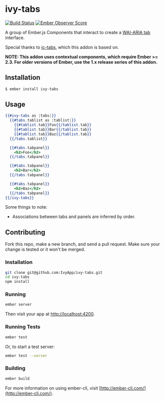 # ivy-tabs

[![Build Status](https://travis-ci.org/IvyApp/ivy-tabs.svg?branch=master)](https://travis-ci.org/IvyApp/ivy-tabs)
[![Ember Observer Score](http://emberobserver.com/badges/ivy-tabs.svg)](http://emberobserver.com/addons/ivy-tabs)

A group of Ember.js Components that interact to create a [WAI-ARIA tab] interface.

Special thanks to [ic-tabs], which this addon is based on.

**NOTE: This addon uses contextual components, which require Ember >= 2.3. For
older versions of Ember, use the 1.x release series of this addon.**

## Installation

```sh
$ ember install ivy-tabs
```

## Usage

```handlebars
{{#ivy-tabs as |tabs|}}
  {{#tabs.tablist as |tablist|}}
    {{#tablist.tab}}Foo{{/tablist.tab}}
    {{#tablist.tab}}Bar{{/tablist.tab}}
    {{#tablist.tab}}Baz{{/tablist.tab}}
  {{/tabs.tablist}}

  {{#tabs.tabpanel}}
    <h2>Foo</h2>
  {{/tabs.tabpanel}}

  {{#tabs.tabpanel}}
    <h2>Bar</h2>
  {{/tabs.tabpanel}}

  {{#tabs.tabpanel}}
    <h2>Baz</h2>
  {{/tabs.tabpanel}}
{{/ivy-tabs}}
```

Some things to note:

  * Associations between tabs and panels are inferred by order.

## Contributing

Fork this repo, make a new branch, and send a pull request. Make sure your
change is tested or it won't be merged.

### Installation

```sh
git clone git@github.com:IvyApp/ivy-tabs.git
cd ivy-tabs
npm install
```

### Running

```sh
ember server
```

Then visit your app at [http://localhost:4200](http://localhost:4200).

### Running Tests

```sh
ember test
```

Or, to start a test server:

```sh
ember test --server
```

### Building

```sh
ember build
```

For more information on using ember-cli, visit
[http://ember-cli.com/](http://ember-cli.com/).

[WAI-ARIA tab]: http://www.w3.org/TR/wai-aria/roles#tab
[ic-tabs]: https://github.com/instructure/ic-tabs
